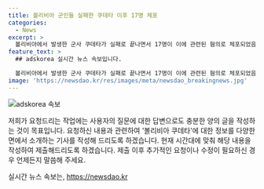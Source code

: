 ```yaml
---
title: 볼리비아 군인들 실패한 쿠데타 이후 17명 체포
categories:
  - News
excerpt: >
  볼리비아에서 발생한 군사 쿠데타가 실패로 끝나면서 17명이 이에 관련된 혐의로 체포되었음이 밝혀졌다. 수사관들은 쿠데타의 계획이 5월에 이미 시작되었고 3개의 군대가 이를 주도했다고 밝혔다. 이 가운데 기획과 모의를 맡은 그룹의 리더와 조직과 배치를 책임진 그룹, 그리고 폭력적인 공격을 맡은 부대의 구성원들이 모두 체포됐으며, 도피 중인 군인들도 있다고 전해졌다. 이번 쿠데타는 악랄하고 중대한 반역행위로 여겨지는데, 관련된 군인의 집에서는 대구경포와 탄약 등 무기가 발견되었다.
feature_text: >
  ## adskorea 실시간 뉴스 속보입니다.

  볼리비아에서 발생한 군사 쿠데타가 실패로 끝나면서 17명이 이에 관련된 혐의로 체포되었음이 밝혀졌다. 수사관들은 쿠데타의 계획이 5월에 이미 시작되었고 3개의 군대가 이를 주도했다고 밝혔다. 이 가운데 기획과 모의를 맡은 그룹의 리더와 조직과 배치를 책임진 그룹, 그리고 폭력적인 공격을 맡은 부대의 구성원들이 모두 체포됐으며, 도피 중인 군인들도 있다고 전해졌다. 이번 쿠데타는 악랄하고 중대한 반역행위로 여겨지는데, 관련된 군인의 집에서는 대구경포와 탄약 등 무기가 발견되었다.
image: 'https://newsdao.kr/res/images/meta/newsdao_breakingnews.jpg'
---
```


<p><img src="https://newsdao.kr/res/images/meta/newsdao_breakingnews.jpg" alt="adskorea 속보" /></p>

<p>저희가 요청드리는 작업에는 사용자의 질문에 대한 답변으로도 충분한 양의 글을 작성하는 것이 목표입니다. 요청하신 내용과 관련하여 '볼리비아 쿠데타'에 대한 정보를 다양한 면에서 소개하는 기사를 작성해 드리도록 하겠습니다. 현재 시간대에 맞춰 해당 내용을 작성하여 제출해드리도록 하겠습니다. 제출 이후 추가적인 요청이나 수정이 필요하신 경우 언제든지 말씀해 주세요.</p>
실시간 뉴스 속보는, <a href="https://newsdao.kr" rel="dofollow">https://newsdao.kr</a>


